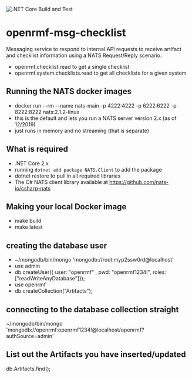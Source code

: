 ![.NET Core Build and Test](https://github.com/Cingulara/openrmf-msg-checklist/workflows/.NET%20Core%20Build%20and%20Test/badge.svg)

# openrmf-msg-checklist
Messaging service to respond to internal API requests to receive artifact and checklist information using a NATS Request/Reply scenario.
* openrmf.checklist.read to get a single checklist
* openrmf.system.checklists.read to get all checklists for a given system

## Running the NATS docker images
* docker run --rm --name nats-main -p 4222:4222 -p 6222:6222 -p 8222:8222 nats:2.1.2-linux
* this is the default and lets you run a NATS server version 2.x (as of 12/2019)
* just runs in memory and no streaming (that is separate)

## What is required
* .NET Core 2.x
* running `dotnet add package NATS.Client` to add the package
* dotnet restore to pull in all required libraries
* The C# NATS client library available at https://github.com/nats-io/csharp-nats

## Making your local Docker image
* make build
* make latest

## creating the database user
* ~/mongodb/bin/mongo 'mongodb://root:myp2ssw0rd@localhost'
* use admin
* db.createUser({ user: "openrmf" , pwd: "openrmf1234!", roles: ["readWriteAnyDatabase"]});
* use openrmf
* db.createCollection("Artifacts");

## connecting to the database collection straight
~/mongodb/bin/mongo 'mongodb://openrmf:openrmf1234!@localhost/openrmf?authSource=admin'

## List out the Artifacts you have inserted/updated
db.Artifacts.find();